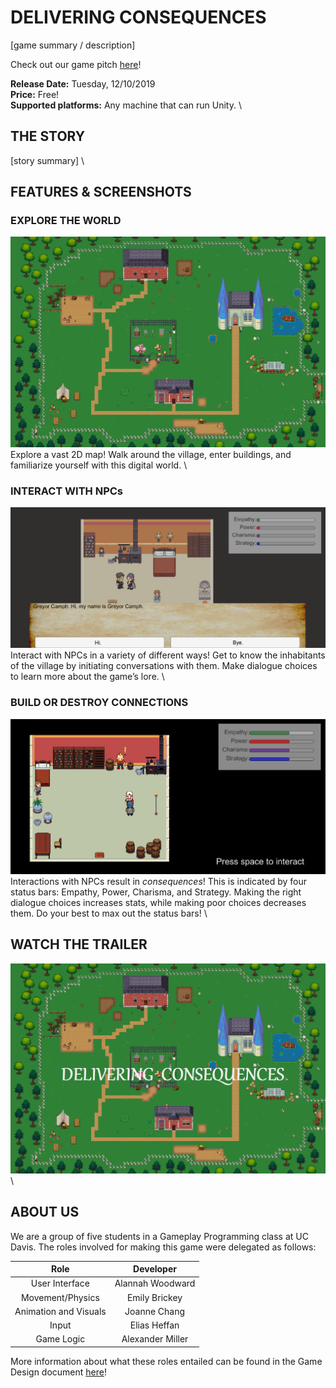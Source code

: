 # DELIVERING CONSEQUENCES
[game summary / description]

Check out our game pitch [here](https://github.com/thenintendodude/Delivering-Consequences-Game/blob/master/Press%20Kit%20Materials/Understanding%20Consequences%20Pitch.pdf)! 

**Release Date:** Tuesday, 12/10/2019 \
**Price:** Free! \
**Supported platforms:** Any machine that can run Unity. \


## THE STORY
[story summary] \


## FEATURES & SCREENSHOTS
### EXPLORE THE WORLD
![alt text](https://raw.githubusercontent.com/thenintendodude/Delivering-Consequences-Game/master/Press%20Kit%20Materials/World%20Map.png?token=AFQ6X7C22RA3TTUFKHYKKVS562B7G)
Explore a vast 2D map! Walk around the village, enter buildings, and familiarize yourself with this digital world. \

### INTERACT WITH NPCs
![alt text](https://raw.githubusercontent.com/thenintendodude/Delivering-Consequences-Game/master/Press%20Kit%20Materials/Dialogue%20Screen.png?token=AFQ6X7DALR3M475ECEZXF6K562DL6)
Interact with NPCs in a variety of different ways! Get to know the inhabitants of the village by initiating conversations with them. Make dialogue choices to learn more about the game’s lore. \

### BUILD OR DESTROY CONNECTIONS
![alt text](https://raw.githubusercontent.com/thenintendodude/Delivering-Consequences-Game/master/Press%20Kit%20Materials/Status%20Bars.png?token=AFQ6X7D35MHR7CHXP4JS2TC562B2K)
Interactions with NPCs result in *consequences*! This is indicated by four status bars: Empathy, Power, Charisma, and Strategy. Making the right dialogue choices increases stats, while making poor choices decreases them. Do your best to max out the status bars! \


## WATCH THE TRAILER
[![Delivering Consequences Trailer](https://raw.githubusercontent.com/thenintendodude/Delivering-Consequences-Game/master/Press%20Kit%20Materials/Video%20Thumbnail.png?token=AFQ6X7EYO5YM2AV73TGVN2K562B5O)](https://www.youtube.com/ "Delivering Consequences Trailer") \


## ABOUT US
We are a group of five students in a Gameplay Programming class at UC Davis. The roles involved for making this game were delegated as follows:

| Role                  | Developer        |
|:---------------------:|:----------------:|
| User Interface        | Alannah Woodward |
| Movement/Physics      | Emily Brickey    |
| Animation and Visuals | Joanne Chang     |
| Input                 | Elias Heffan     |
| Game Logic            | Alexander Miller |

More information about what these roles entailed can be found in the Game Design document [here](https://github.com/thenintendodude/Delivering-Consequences-Game/blob/master/GameDesignDocument.md)! 
